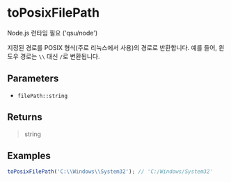 # toPosixFilePath <Badge type="tip" text="JavaScript" />

<span class="node-required">Node.js 런타임 필요 ('qsu/node')</span>

지정된 경로를 POSIX 형식(주로 리눅스에서 사용)의 경로로 반환합니다. 예를 들어, 윈도우 경로는 `\\` 대신 `/`로 변환됩니다.

## Parameters

- `filePath::string`

## Returns

> string

## Examples

```javascript
toPosixFilePath('C:\\Windows\\System32'); // 'C:/Windows/System32'
```
